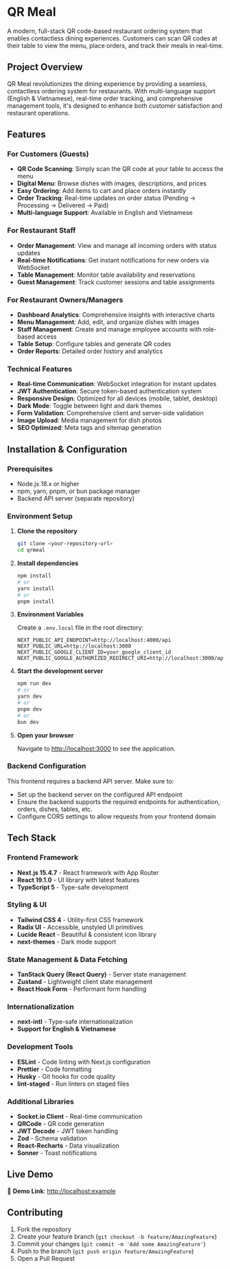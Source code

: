 # QR Meal

A modern, full-stack QR code-based restaurant ordering system that enables contactless dining experiences. Customers can scan QR codes at their table to view the menu, place orders, and track their meals in real-time.

## Project Overview

QR Meal revolutionizes the dining experience by providing a seamless, contactless ordering system for restaurants. With multi-language support (English & Vietnamese), real-time order tracking, and comprehensive management tools, it's designed to enhance both customer satisfaction and restaurant operations.

## Features

### For Customers (Guests)

- **QR Code Scanning**: Simply scan the QR code at your table to access the menu
- **Digital Menu**: Browse dishes with images, descriptions, and prices
- **Easy Ordering**: Add items to cart and place orders instantly
- **Order Tracking**: Real-time updates on order status (Pending → Processing → Delivered → Paid)
- **Multi-language Support**: Available in English and Vietnamese

### For Restaurant Staff

- **Order Management**: View and manage all incoming orders with status updates
- **Real-time Notifications**: Get instant notifications for new orders via WebSocket
- **Table Management**: Monitor table availability and reservations
- **Guest Management**: Track customer sessions and table assignments

### For Restaurant Owners/Managers

- **Dashboard Analytics**: Comprehensive insights with interactive charts
- **Menu Management**: Add, edit, and organize dishes with images
- **Staff Management**: Create and manage employee accounts with role-based access
- **Table Setup**: Configure tables and generate QR codes
- **Order Reports**: Detailed order history and analytics

### Technical Features

- **Real-time Communication**: WebSocket integration for instant updates
- **JWT Authentication**: Secure token-based authentication system
- **Responsive Design**: Optimized for all devices (mobile, tablet, desktop)
- **Dark Mode**: Toggle between light and dark themes
- **Form Validation**: Comprehensive client and server-side validation
- **Image Upload**: Media management for dish photos
- **SEO Optimized**: Meta tags and sitemap generation

## Installation & Configuration

### Prerequisites

- Node.js 18.x or higher
- npm, yarn, pnpm, or bun package manager
- Backend API server (separate repository)

### Environment Setup

1. **Clone the repository**

   ```bash
   git clone <your-repository-url>
   cd qrmeal
   ```

2. **Install dependencies**

   ```bash
   npm install
   # or
   yarn install
   # or
   pnpm install
   ```

3. **Environment Variables**

   Create a `.env.local` file in the root directory:

   ```env
   NEXT_PUBLIC_API_ENDPOINT=http://localhost:4000/api
   NEXT_PUBLIC_URL=http://localhost:3000
   NEXT_PUBLIC_GOOGLE_CLIENT_ID=your_google_client_id
   NEXT_PUBLIC_GOOGLE_AUTHORIZED_REDIRECT_URI=http://localhost:3000/api/auth/login/google
   ```

4. **Start the development server**

   ```bash
   npm run dev
   # or
   yarn dev
   # or
   pnpm dev
   # or
   bun dev
   ```

5. **Open your browser**

   Navigate to [http://localhost:3000](http://localhost:3000) to see the application.

### Backend Configuration

This frontend requires a backend API server. Make sure to:

- Set up the backend server on the configured API endpoint
- Ensure the backend supports the required endpoints for authentication, orders, dishes, tables, etc.
- Configure CORS settings to allow requests from your frontend domain

## Tech Stack

### Frontend Framework

- **Next.js 15.4.7** - React framework with App Router
- **React 19.1.0** - UI library with latest features
- **TypeScript 5** - Type-safe development

### Styling & UI

- **Tailwind CSS 4** - Utility-first CSS framework
- **Radix UI** - Accessible, unstyled UI primitives
- **Lucide React** - Beautiful & consistent icon library
- **next-themes** - Dark mode support

### State Management & Data Fetching

- **TanStack Query (React Query)** - Server state management
- **Zustand** - Lightweight client state management
- **React Hook Form** - Performant form handling

### Internationalization

- **next-intl** - Type-safe internationalization
- **Support for English & Vietnamese**

### Development Tools

- **ESLint** - Code linting with Next.js configuration
- **Prettier** - Code formatting
- **Husky** - Git hooks for code quality
- **lint-staged** - Run linters on staged files

### Additional Libraries

- **Socket.io Client** - Real-time communication
- **QRCode** - QR code generation
- **JWT Decode** - JWT token handling
- **Zod** - Schema validation
- **React-Recharts** - Data visualization
- **Sonner** - Toast notifications

## Live Demo

🔗 **Demo Link**: [http://localhost:example](http://localhost:example)

## Contributing

1. Fork the repository
2. Create your feature branch (`git checkout -b feature/AmazingFeature`)
3. Commit your changes (`git commit -m 'Add some AmazingFeature'`)
4. Push to the branch (`git push origin feature/AmazingFeature`)
5. Open a Pull Request
